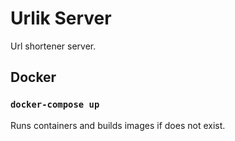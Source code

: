 # Urlik Server

Url shortener server.

## Docker

### `docker-compose up`

Runs containers and builds images if does not exist.
